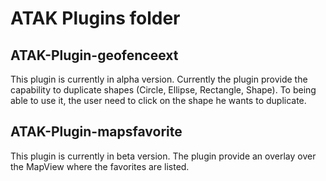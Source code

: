 # ATAK Plugins folder 
## ATAK-Plugin-geofenceext
This plugin is currently in alpha version. Currently the plugin provide the capability to duplicate shapes (Circle, Ellipse, Rectangle, Shape). To being able to use it, the user need to click on the shape he wants to duplicate.

## ATAK-Plugin-mapsfavorite
This plugin is currently in beta version. The plugin provide an overlay over the MapView where the favorites are listed.
